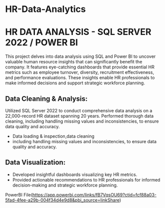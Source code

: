# HR-Data-Analytics
# HR DATA ANALYSIS - SQL SERVER 2022 / POWER BI
This project delves into data analysis using SQL and Power BI to uncover valuable human resource insights that can significantly benefit the company. It features eye-catching dashboards that provide essential HR metrics such as employee turnover, diversity, recruitment effectiveness, and performance evaluations. These insights enable HR professionals to make informed decisions and support strategic workforce planning.
## Data Cleaning & Analysis:
Utilized SQL Server 2022 to conduct comprehensive data analysis on a 22,000-record HR dataset spanning 20 years.
Performed thorough data cleaning, including handling missing values and inconsistencies, to ensure data quality and accuracy.
- Data loading & inspection,data cleaning
- including handling missing values and inconsistencies, to ensure data quality and accuracy.

## Data Visualization:
- Developed insightful dashboards visualizing key HR metrics.
- Provided actionable recommendations to HR professionals for informed decision-making and strategic workforce planning.

PowerBI File(https://app.powerbi.com/links/fB7VqsOU69?ctid=fcf88a03-5fad-4fee-a29b-004f34d4e9d8&pbi_source=linkShare)




